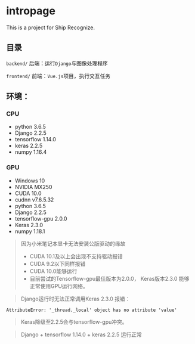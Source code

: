 # intropage
This is a project for Ship Recognize.

## 目录
`backend/`  后端：运行`Django`与图像处理程序

`frontend/` 前端：`Vue.js`项目，执行交互任务

## 环境：
### CPU
* python 3.6.5
* Django 2.2.5
* tensorflow 1.14.0
* keras 2.2.5
* numpy 1.16.4

### GPU
* Windows 10
* NVIDIA MX250
* CUDA 10.0
* cudnn v7.6.5.32
* python 3.6.5
* Django 2.2.5
* tensorflow-gpu 2.0.0
* Keras 2.3.0
* numpy 1.18.1


> 因为小米笔记本显卡无法安装公版驱动的缘故 
> * CUDA 10.1及以上会出现不支持驱动报错
> * CUDA 9.2以下同样报错
> * CUDA 10.0能够运行
> * 目前尝试的Tensorflow-gpu最佳版本为2.0.0， Keras版本2.3.0
> 能够正常使用GPU运行网络。

> Django运行时无法正常调用Keras 2.3.0 报错：
```angular2
AttributeError: '_thread._local' object has no attribute 'value'
```
> Keras降级至2.2.5会与tensorflow-gpu冲突。
 
> Django + tensorflow 1.14.0 + keras 2.2.5 运行正常